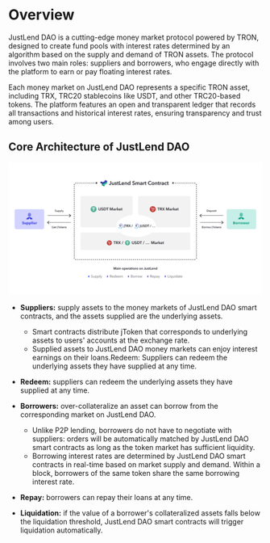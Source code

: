 # Overview

JustLend DAO is a cutting-edge money market protocol powered by TRON, designed to create fund pools with interest rates determined by an algorithm based on the supply and demand of TRON assets. The protocol involves two main roles: suppliers and borrowers, who engage directly with the platform to earn or pay floating interest rates.

Each money market on JustLend DAO represents a specific TRON asset, including TRX, TRC20 stablecoins like USDT, and other TRC20-based tokens. The platform features an open and transparent ledger that records all transactions and historical interest rates, ensuring transparency and trust among users.
<br>

## Core Architecture of JustLend DAO
![architecture](../../images/architecture.png)

* **Suppliers:** supply assets to the money markets of JustLend DAO smart contracts, and the assets supplied are the underlying assets.
    * Smart contracts distribute jToken that corresponds to underlying assets to users' accounts at the exchange rate.
    * Supplied assets to JustLend DAO money markets can enjoy interest earnings on their loans.Redeem: Suppliers can redeem the underlying assets they have supplied at any time.

* **Redeem:** suppliers can redeem the underlying assets they have supplied at any time.

* **Borrowers:** over-collateralize an asset can borrow from the corresponding market on JustLend DAO.
    * Unlike P2P lending, borrowers do not have to negotiate with suppliers: orders will be automatically matched by JustLend DAO smart contracts as long as the token market has sufficient liquidity.
    * Borrowing interest rates are determined by JustLend DAO smart contracts in real-time based on market supply and demand. Within a block, borrowers of the same token share the same borrowing interest rate.

* **Repay:** borrowers can repay their loans at any time.
  
* **Liquidation:** if the value of a borrower's collateralized assets falls below the liquidation threshold, JustLend DAO smart contracts will trigger liquidation automatically.


